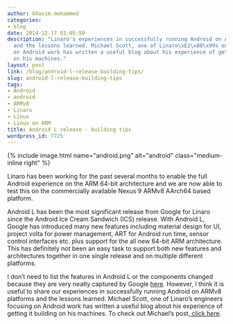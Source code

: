 ```yaml
---
author: khasim.mohammed
categories:
- blog
date: 2014-12-17 01:05:59
description: "Linaro's experiences in successfully running Android on ARMv8 platforms
  and the lessons learned. Michael Scott, one of Linaro\xE2\x80\x99s engineers focusing
  on Android work has written a useful blog about his experience of getting it building
  on his machines."
layout: post
link: /blog/android-l-release-building-tips/
slug: android-l-release-building-tips
tags:
- Android
- android
- ARMv8
- Linaro
- Linux
- Linux on ARM
title: Android L release - building tips
wordpress_id: 7725
---
```


{% include image.html name="android.png" alt="android" class="medium-inline right" %}

Linaro has been working for the past several months to enable the full Android experience on the ARM 64-bit architecture and we are now able to test this on the commercially available Nexus 9 ARMv8 AArch64 based platform.

Android L has been the most significant release from Google for Linaro since the Android Ice Cream Sandwich (ICS) release. With Android L, Google has introduced many new features including material design for UI, project volta for power management, ART for Android run time, sensor control interfaces etc. plus support for the all new 64-bit ARM architecture. This has definitely not been an easy task to support both new features and architectures together in one single release and on multiple different platforms.

I don’t need to list the features in Android L or the components changed because they are very neatly captured by Google [here](http://developer.android.com/about/versions/lollipop.html). However, I think it is useful to share our experiences in successfully running Android on ARMv8 platforms and the lessons learned. Michael Scott, one of Linaro’s engineers focusing on Android work has written a useful blog about his experience of getting it building on his machines. To check out Michael’s post,[ click here](https://plus.google.com/+MichaelScottLinaro/posts/cCb4szhinpz).